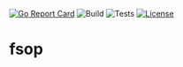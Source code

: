 [![Go Report Card](https://goreportcard.com/badge/zpxio/fsop)](https://goreportcard.com/report/zpxio/fsop) ![Build](https://github.com/zpxio/fsop/actions/workflows/makefile.yml/badge.svg) ![Tests](https://github.com/zpxio/fsop/actions/workflows/test.yml/badge.svg) [![License](https://img.shields.io/badge/License-Apache%202.0-blue.svg)](https://github.com/zpxio/file-selector/blob/master/LICENSE)

# fsop